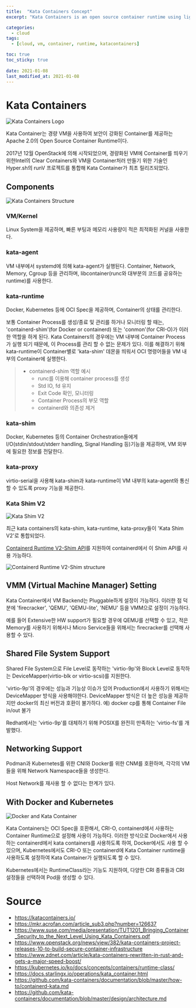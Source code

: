 ```yaml
---
title:  "Kata Containers Concept"
excerpt: "Kata Containers is an open source container runtime using lightweight VM"

categories:
  - cloud
tags:
  - [cloud, vm, container, runtime, katacontainers]

toc: true
toc_sticky: true
 
date: 2021-01-08
last_modified_at: 2021-01-08
---
```


# Kata Containers

![Kata Containers Logo](/assets/img/cloud/2021-01-08-17-11-54.png)

Kata Container는 경량 VM을 사용하여 보안이 강화된 Container를 제공하는 Apache 2.0의 Open Source Container Runtime이다.

2017년 12월 OpenStack에 의해 시작되었으며, 경량화된 VM에 Container를 띄우기 위한Intel의 Clear Containers와 VM을 Container처러 만들기 위한 기술인 Hyper.sh의 runV 프로젝트를 통합해 Kata Container가 최초 릴리즈되었다.


## Components
![Kata Containers Structure](/assets/img/cloud/2021-01-08-17-15-54.png)

### VM/Kernel
Linux System을 제공하며, 빠른 부팅과 메모리 사용량이 적은 최적화된 커널을 사용한다.

### kata-agent
VM 내부에서 systemd에 의해 kata-agent가 실행된다. Container, Network, Memory, Cgroup 등을 관리하며, libcontainer(runc와 대부분의 코드를 공유하는 runtime)를 사용한다.

### kata-runtime
Docker, Kubernetes 등에 OCI Spec을 제공하며, Container의 상태를 관리한다.

보통 Container Process를 생성/종료 및 관리를 하거나 모니터링 할 때는, 'containerd-shim'(for Docker or containerd) 또는 'conmon'(for CRI-O)가 이러한 역할을 하게 된다. Kata Containers의 경우에는 VM 내부에 Container Process가 실행 되기 때문에, 이 Process를 관리 할 수 없는 문제가 있다. 이를 해결하기 위해 kata-runtime이 Container별로 'kata-shim' 데몬을 띄워서 OCI 명령어들을 VM 내부의 Container에 실행한다.

> - containerd-shim 역할 예시
>     - runc를 이용해 container process를 생성
>     - Std IO, fd 유지
>     - Exit Code 확인, 모니터링
>     - Container Process의 부모 역할
>     - containerd와 의존성 제거

### kata-shim
Docker, Kubernetes 등의 Container Orchestration들에게 I/O(stdin/stdout/stderr handling, Signal Handling 등)기능을 제공하며, VM 외부에 필요한 정보를 전달한다.

### kata-proxy
virtio-serial을 사용해 kata-shim과 kata-runtime이 VM 내부의 kata-agent와 통신할 수 있도록 proxy 기능을 제공한다.

### Kata Shim V2
![Kata Shim V2](/assets/img/cloud/2021-01-08-17-25-56.png)

최근 kata containers의 kata-shim, kata-runtime, kata-proxy들이 'Kata Shim V2'로 통합되었다.

[Containerd Runtime V2-Shim API](https://github.com/containerd/containerd/tree/master/runtime/v2)를 지원하여 containerd에서 이 Shim API를 사용 가능하다.

![Containerd Runtime V2-Shim structure](/assets/img/cloud/2021-01-08-19-56-23.png)

## VMM (Virtual Machine Manager) Setting
Kata Container에서 VM Backend는 Pluggable하게 설정이 가능하다. 이러한 점 덕분에 'firecracker', 'QEMU', 'QEMU-lite', 'NEMU' 등을 VMM으로 설정이 가능하다.

예를 들어 Extensive한 HW support가 필요할 경우에 QEMU를 선택할 수 있고, 적은 Memory를 사용하기 위해서나 Micro Service들을 위해서는 firecracker를 선택해 사용할 수 있다.

## Shared File System Support
Shared File System으로 File Level로 동작하는 'virtio-9p'와 Block Level로 동작하는 DeviceMapper(virtio-blk or virtio-scsi)를 지원한다.

'virtio-9p'의 경우에는 성능과 기능상 이슈가 있어 Production에서 사용하기 위해서는 DeviceMapper 방식을 사용해야한다. DeviceMapper 방식은 더 높은 성능을 제공하지만 docker의 최신 버전과 호환이 불가하다. 예) docker cp를 통해 Container File in/out 불가

Redhat에서는 'virtio-9p'를 대체하기 위해 POSIX를 완전히 만족하는 'virtio-fs'를 개발했다.

## Networking Support
Podman과 Kubernetes를 위한 CNI와 Docker를 위한 CNM를 호환하며, 각각의 VM들을 위해 Network Namespace들을 생성한다.

Host Network를 재사용 할 수 없다는 한계가 있다.

## With Docker and Kubernetes
![Docker and Kata Container](/assets/img/cloud/2021-01-08-19-22-43.png)

Kata Containers는 OCI Spec을 호환해서, CRI-O, containerd에서 사용하는 Container Runtime으로 설정해 사용이 가능하다. 이러한 방식으로 Docker에서 사용하는 containerd에서 kata containers를 사용하도록 하여, Docker에서도 사용 할 수 있으며, Kubernetes에서도 CRI-O 또는 containerd에 Kata Container runtime을 사용하도록 설정하여 Kata Container가 실행되도록 할 수 있다.

Kubernetes에서는 RuntimeClass라는 기능도 지원하여, 다양한 CRI 종류들과 CRI 설정들을 선택하여 Pod을 생성할 수 있다.


# Source
- https://katacontainers.io/
- https://mkr.acrofan.com/article_sub3.php?number=126637
- https://www.suse.com/media/presentation/TUT1201_Bringing_Container_Security_to_the_Next_Level_Using_Kata_Containers.pdf
- https://www.openstack.org/news/view/382/kata-containers-project-releases-10-to-build-secure-container-infrastructure
- https://www.zdnet.com/article/kata-containers-rewritten-in-rust-and-gets-a-major-speed-boost/
- https://kubernetes.io/ko/docs/concepts/containers/runtime-class/
- https://docs.starlingx.io/operations/kata_container.html
- https://github.com/kata-containers/documentation/blob/master/how-to/containerd-kata.md
- https://github.com/kata-containers/documentation/blob/master/design/architecture.md
